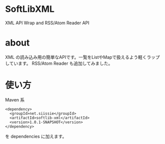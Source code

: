 # SoftLibXML
XML API Wrap and RSS/Atom Reader API

# about

XML の読み込み用の簡単なAPIです。一覧をListやMapで扱えるよう軽くラップしています。
RSS/Atom Reader も追加してみました。

# 使い方

Maven 系
~~~
<dependency>
  <groupId>net.siissie</groupId>
  <artifactId>softlib-xml</artifactId>
  <version>1.0.1-SNAPSHOT</version>
</dependency>
~~~
を dependencies に加えます。
